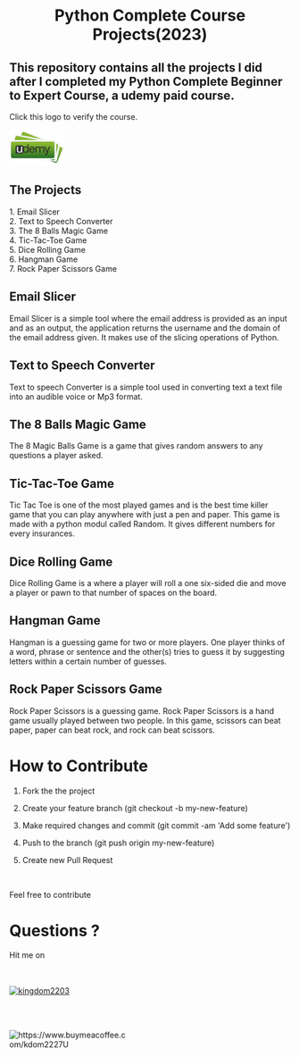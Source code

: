 ﻿<center><h1>Python Complete Course Projects(2023)</h1></center>
<h2>This repository contains all the projects I did after I completed my Python Complete Beginner to Expert Course, a udemy paid course.</h2>

<p>Click this logo to verify the course.</p><a href="https://www.udemy.com/share/101z5i3@oZtwAOAb3QsjtrSIEhSmvK9neTa1WUxyJ2OUSf76lSf_t1G02janwNaF8ATi_rjSuA==/"><img width= 100 src="udemy.png" alt="Python Complete Beginner to Expert Course"></a>

<h2>The Projects</h2>
1. Email Slicer<br>
2. Text to Speech Converter<br>
3. The 8 Balls Magic Game<br>
4. Tic-Tac-Toe Game<br>
5. Dice Rolling Game<br>
6. Hangman Game<br>
7. Rock Paper Scissors Game<br>

<h2>Email Slicer</h2> 
<p>Email Slicer is a simple tool where the email address is provided as an input and as an output, the application returns the username and the domain of the email address given. It makes use of the slicing operations of Python.</p>

<h2>Text to Speech Converter</h2>
<p>Text to speech Converter is a simple tool used in converting text a text file into an audible voice or Mp3 format.</p>

<h2>The 8 Balls Magic Game</h2>
<p>The 8 Magic Balls Game is a game that gives random answers to any questions a player asked. </p>
<h2>Tic-Tac-Toe Game</h2>
<p>Tic Tac Toe is one of the most played games and is the best time killer game that you can play anywhere with just a pen and paper. This game is made with a python modul called Random. It gives different numbers for every insurances.</p>

<h2>Dice Rolling Game</h2>
<p>Dice Rolling Game is a where a player will roll a one six-sided die and move a player or pawn to that number of spaces on the board. </p>

<h2>Hangman Game</h2>
<p>Hangman is a guessing game for two or more players. One player thinks of a word, phrase or sentence and the other(s) tries to guess it by suggesting letters within a certain number of guesses. </p>

<h2>Rock Paper Scissors Game</h2>
<p>Rock Paper Scissors is a guessing game. Rock Paper Scissors is a hand game usually played between two people. In this game, scissors can beat paper, paper can beat rock, and rock can beat scissors.</p>

<h1>How to Contribute</h1>

<p>

1. Fork the the project<br>

2. Create your feature branch (git checkout -b my-new-feature)<br>

3. Make required changes and commit (git commit -am 'Add some feature')<br>

4. Push to the branch (git push origin my-new-feature)<br>

5. Create new Pull Request<br>

<br>

  Feel free to contribute

</p>

 

<h1>Questions ?</h1>

<p>Hit me on</p><br>

<a href="https://twitter.com/kingdom2203" target="blank"><img align="center" src="https://raw.githubusercontent.com/rahuldkjain/github-profile-readme-generator/master/src/images/icons/Social/twitter.svg" alt="kingdom2203" height="30" width="40" /></a>

<br>

<br>

<p><a href="https://www.buymeacoffee.com/https://www.buymeacoffee.com/kdom2227U"> <img align="left" src="https://cdn.buymeacoffee.com/buttons/v2/default-yellow.png" height="50" width="210" alt="https://www.buymeacoffee.com/kdom2227U" /></a></p><br><br>
